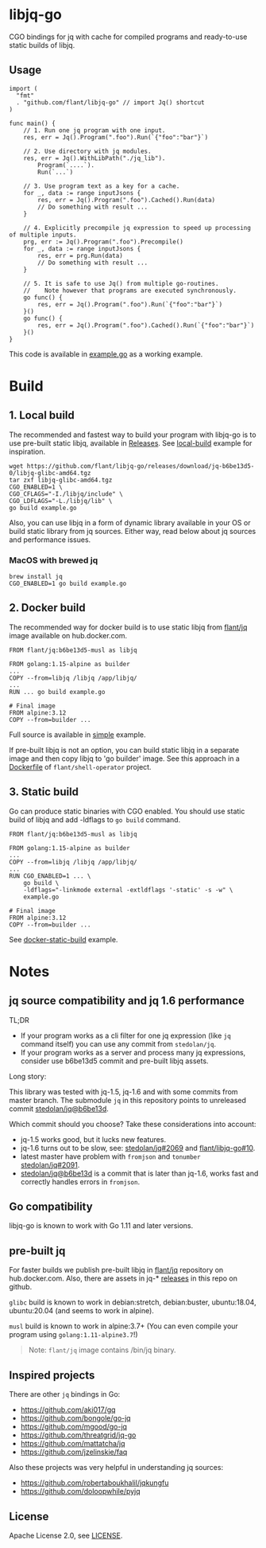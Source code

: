 # libjq-go

CGO bindings for jq with cache for compiled programs and ready-to-use static builds of libjq.

## Usage

```
import (
  "fmt"
  . "github.com/flant/libjq-go" // import Jq() shortcut
)

func main() {
	// 1. Run one jq program with one input.
	res, err = Jq().Program(".foo").Run(`{"foo":"bar"}`)

	// 2. Use directory with jq modules.
	res, err = Jq().WithLibPath("./jq_lib").
		Program(`....`).
		Run(`...`)
	
	// 3. Use program text as a key for a cache.
	for _, data := range inputJsons {
		res, err = Jq().Program(".foo").Cached().Run(data)
		// Do something with result ...
	}
	
	// 4. Explicitly precompile jq expression to speed up processing of multiple inputs.
	prg, err := Jq().Program(".foo").Precompile()
	for _, data := range inputJsons {
		res, err = prg.Run(data)
		// Do something with result ...
	}
	
	// 5. It is safe to use Jq() from multiple go-routines.
	//    Note however that programs are executed synchronously.
	go func() {
		res, err = Jq().Program(".foo").Run(`{"foo":"bar"}`)
	}()
	go func() {
		res, err = Jq().Program(".foo").Cached().Run(`{"foo":"bar"}`)
	}()
}
```

This code is available in [example.go](examples/simple/example.go) as a working example.


# Build

## 1. Local build

The recommended and fastest way to build your program with libjq-go is to use pre-built static libjq, available in [Releases](https://github.com/flant/libjq-go/releases). See [local-build](./examples/local-build) example for inspiration.

```
wget https://github.com/flant/libjq-go/releases/download/jq-b6be13d5-0/libjq-glibc-amd64.tgz
tar zxf libjq-glibc-amd64.tgz
CGO_ENABLED=1 \
CGO_CFLAGS="-I./libjq/include" \
CGO_LDFLAGS="-L./libjq/lib" \
go build example.go
```

Also, you can use libjq in a form of dynamic library available in your OS or build static library from jq sources. Either way, read below about jq sources and performance issues.

### MacOS with brewed jq

```
brew install jq
CGO_ENABLED=1 go build example.go
```

## 2. Docker build

The recommended way for docker build is to use static libjq from [flant/jq](https://hub.docker.com/repository/docker/flant/jq) image available on hub.docker.com.

```
FROM flant/jq:b6be13d5-musl as libjq

FROM golang:1.15-alpine as builder
...
COPY --from=libjq /libjq /app/libjq/
...
RUN ... go build example.go

# Final image
FROM alpine:3.12
COPY --from=builder ...
```

Full source is available in [simple](./examples/simple) example.

If pre-built libjq is not an option, you can build static libjq in a separate image and then copy libjq to 'go builder' image. See this approach in a [Dockerfile](https://github.com/flant/shell-operator/blob/v1.0.0-beta.13/Dockerfile) of `flant/shell-operator` project.

## 3. Static build

Go can produce static binaries with CGO enabled. You should use static build of libjq and add -ldflags to `go build` command.

```
FROM flant/jq:b6be13d5-musl as libjq

FROM golang:1.15-alpine as builder
...
COPY --from=libjq /libjq /app/libjq/
...
RUN CGO_ENABLED=1 ... \
    go build \
    -ldflags="-linkmode external -extldflags '-static' -s -w" \
    example.go

# Final image
FROM alpine:3.12
COPY --from=builder ...
```

See [docker-static-build](./examples/docker-static-build) example.

# Notes

## jq source compatibility and jq 1.6 performance

TL;DR

- If your program works as a cli filter for one jq expression (like `jq` command itself) you can use any commit from `stedolan/jq`.
- If your program works as a server and process many jq expressions, consider use b6be13d5 commit and pre-built libjq assets.

Long story:

This library was tested with jq-1.5, jq-1.6 and with some commits from master branch. The submodule `jq` in this repository points to unreleased commit [stedolan/jq@b6be13d](https://github.com/stedolan/jq/commit/b6be13d5de6dd7d8aad5fd871eb6b0b30fc7d7f6).

Which commit should you choose? Take these considerations into account:

- jq-1.5 works good, but it lucks new features.
- jq-1.6 turns out to be slow, see: [stedolan/jq#2069](https://github.com/stedolan/jq/issues/2069) and [flant/libjq-go#10](https://github.com/flant/libjq-go/issues/10).
- latest master have problem with `fromjson` and `tonumber` [stedolan/jq#2091](https://github.com/stedolan/jq/issues/2091).
- [stedolan/jq@b6be13d](https://github.com/stedolan/jq/commit/b6be13d5de6dd7d8aad5fd871eb6b0b30fc7d7f6) is a commit that is later than jq-1.6, works fast and correctly handles errors in `fromjson`.


## Go compatibility

libjq-go is known to work with Go 1.11 and later versions.

## pre-built jq

For faster builds we publish pre-built libjq in [flant/jq](https://hub.docker.com/repository/docker/flant/jq) repository on hub.docker.com. Also, there are assets in jq-* [releases](https://github.com/flant/libjq-go/releases) in this repo on github.

`glibc` build is known to work in debian:stretch, debian:buster, ubuntu:18.04, ubuntu:20.04 (and seems to work in alpine).

`musl` build is known to work in alpine:3.7+ (You can even compile your program using `golang:1.11-alpine3.7`!)

> Note: `flant/jq` image contains /bin/jq binary.

## Inspired projects

There are other `jq` bindings in Go:

- https://github.com/aki017/gq
- https://github.com/bongole/go-jq
- https://github.com/mgood/go-jq
- https://github.com/threatgrid/jq-go
- https://github.com/mattatcha/jq
- https://github.com/jzelinskie/faq

Also these projects was very helpful in understanding jq sources:

- https://github.com/robertaboukhalil/jqkungfu
- https://github.com/doloopwhile/pyjq


## License

Apache License 2.0, see [LICENSE](LICENSE).
